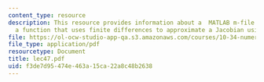 ```yaml
---
content_type: resource
description: This resource provides information about a  MATLAB m-file that contains
  a function that uses finite differences to approximate a Jacobian using finite differences.
file: https://ol-ocw-studio-app-qa.s3.amazonaws.com/courses/10-34-numerical-methods-applied-to-chemical-engineering-fall-2005/f3de7d95474e463a15ca22a8c48b2638_lec47.pdf
file_type: application/pdf
resourcetype: Document
title: lec47.pdf
uid: f3de7d95-474e-463a-15ca-22a8c48b2638
---
```

